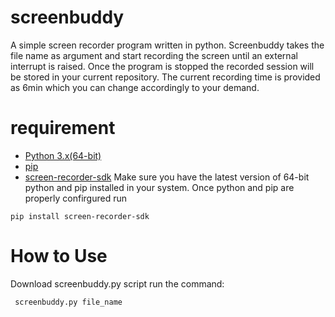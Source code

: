 # screenbuddy
A simple screen recorder program written in python. Screenbuddy takes the file name as argument and start recording the screen until an external interrupt is raised. Once the program is stopped the recorded session will be stored in your current repository. The current recording time is provided as 6min which you can change accordingly to your demand.

# requirement
- [Python 3.x(64-bit)](python.org)
- [pip](https://pip.pypa.io/en/stable/installation/)
- [screen-recorder-sdk](https://pypi.org/project/screen-recorder-sdk/)
Make sure you have the latest version of 64-bit python and pip installed in your system. Once python and pip are properly confirgured run
```
pip install screen-recorder-sdk
```

# How to Use
Download screenbuddy.py script
run the command:
```
 screenbuddy.py file_name 
```
